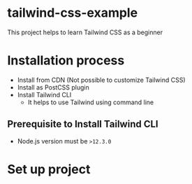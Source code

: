# tailwind-css-example
This project helps to learn Tailwind CSS as a beginner

# Installation process

- Install from CDN (Not possible to customize Tailwind CSS)
- Install as PostCSS plugin
- Install Tailwind CLI
  - It helps to use Tailwind using command line

## Prerequisite to Install Tailwind CLI

- Node.js version must be `>12.3.0`

# Set up project

